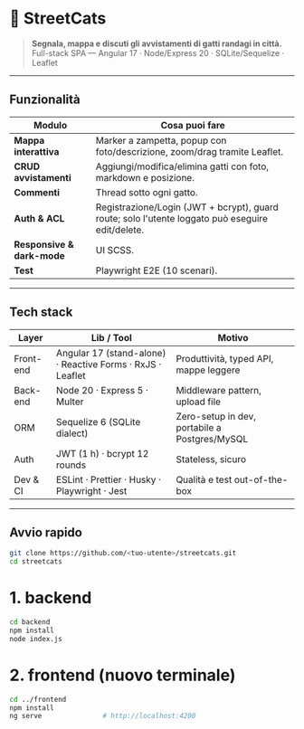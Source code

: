 # 🐾 StreetCats

> **Segnala, mappa e discuti gli avvistamenti di gatti randagi in città.**  
> Full-stack SPA — Angular 17 · Node/Express 20 · SQLite/Sequelize · Leaflet

---

## Funzionalità

| Modulo | Cosa puoi fare |
|--------|----------------|
| **Mappa interattiva** | Marker a zampetta, popup con foto/descrizione, zoom/drag tramite Leaflet. |
| **CRUD avvistamenti** | Aggiungi/modifica/elimina gatti con foto, markdown e posizione. |
| **Commenti** | Thread sotto ogni gatto. |
| **Auth & ACL** | Registrazione/Login (JWT + bcrypt), guard route; solo l'utente loggato può eseguire edit/delete. |
| **Responsive & dark-mode** | UI SCSS. |
| **Test** | Playwright E2E (10 scenari). |

---

## Tech stack

| Layer | Lib / Tool | Motivo |
|-------|------------|--------|
| Front-end | Angular 17 (stand-alone) · Reactive Forms · RxJS · Leaflet | Produttività, typed API, mappe leggere |
| Back-end | Node 20 · Express 5 · Multer | Middleware pattern, upload file |
| ORM | Sequelize 6 (SQLite dialect) | Zero-setup in dev, portabile a Postgres/MySQL |
| Auth | JWT (1 h) · bcrypt 12 rounds | Stateless, sicuro |
| Dev & CI | ESLint · Prettier · Husky · Playwright · Jest | Qualità e test out-of-the-box |

---

## Avvio rapido

```sh
git clone https://github.com/<tuo-utente>/streetcats.git
cd streetcats
```
# 1. backend
```sh
cd backend
npm install
node index.js               
```
# 2. frontend (nuovo terminale)
```sh
cd ../frontend
npm install
ng serve               # http://localhost:4200
```
